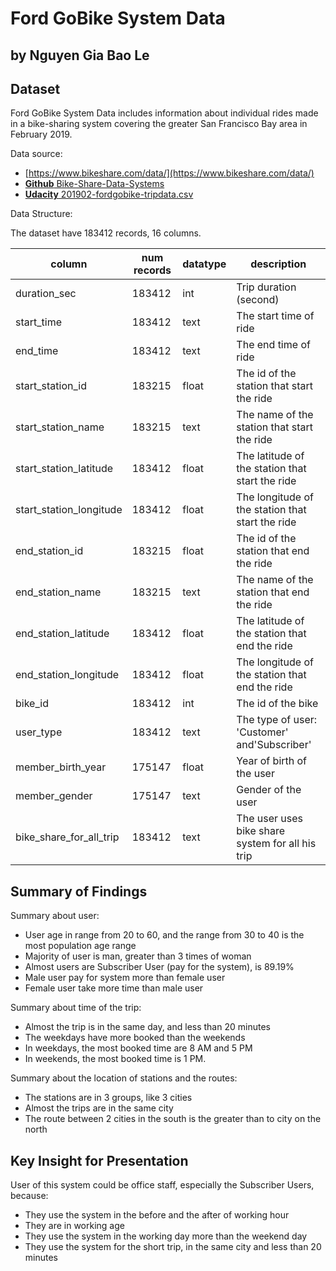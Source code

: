 # Ford GoBike System Data
## by Nguyen Gia Bao Le

## Dataset
Ford GoBike System Data includes information about individual rides made in a bike-sharing system covering the greater San Francisco Bay area in February 2019.

Data source: 
- [https://www.bikeshare.com/data/](https://www.bikeshare.com/data/)
- [**Github** Bike-Share-Data-Systems](https://github.com/BetaNYC/Bike-Share-Data-Best-Practices/wiki/Bike-Share-Data-Systems)
- [**Udacity** 201902-fordgobike-tripdata.csv](https://video.udacity-data.com/topher/2020/October/5f91cf38_201902-fordgobike-tripdata/201902-fordgobike-tripdata.csv)

Data Structure: 

The dataset have 183412 records, 16 columns. 

| column | num records | datatype | description |
| - | - | - | - | 
| duration_sec            | 183412 | int | Trip duration (second) |
| start_time              | 183412 | text | The start time of ride |
| end_time                | 183412 | text | The end time of ride |
| start_station_id        | 183215 | float | The id of the station that start the ride |
| start_station_name      | 183215 | text | The name of the station that start the ride |
| start_station_latitude  | 183412 | float | The latitude of the station that start the ride |
| start_station_longitude | 183412 | float | The longitude of the station that start the ride |
| end_station_id          | 183215 | float | The id of the station that end the ride |
| end_station_name        | 183215 | text | The name of the station that end the ride |
| end_station_latitude    | 183412 | float | The latitude of the station that end the ride |
| end_station_longitude   | 183412 | float | The longitude of the station that end the ride |
| bike_id                 | 183412 | int | The id of the bike |
| user_type               | 183412 | text | The type of user: 'Customer' and'Subscriber' |
| member_birth_year       | 175147 | float | Year of birth of the user |
| member_gender           | 175147 | text | Gender of the user |
| bike_share_for_all_trip | 183412 | text | The user uses bike share system for all his trip | 


## Summary of Findings

Summary about user: 
- User age in range from 20 to 60, and the range from 30 to 40 is the most population age range
- Majority of user is man, greater than 3 times of woman
- Almost users are Subscriber User (pay for the system), is 89.19%
- Male user pay for system more than female user
- Female user take more time than male user

Summary about time of the trip:
- Almost the trip is in the same day, and less than 20 minutes
- The weekdays have more booked than the weekends
- In weekdays, the most booked time are 8 AM and 5 PM
- In weekends, the most booked time is 1 PM.

Summary about the location of stations and the routes:
- The stations are in 3 groups, like 3 cities
- Almost the trips are in the same city
- The route between 2 cities in the south is the greater than to city on the north

## Key Insight for Presentation
User of this system could be office staff, especially the Subscriber Users, because:
- They use the system in the before and the after of working hour
- They are in working age
- They use the system in the working day more than the weekend day
- They use the system for the short trip, in the same city and less than 20 minutes
